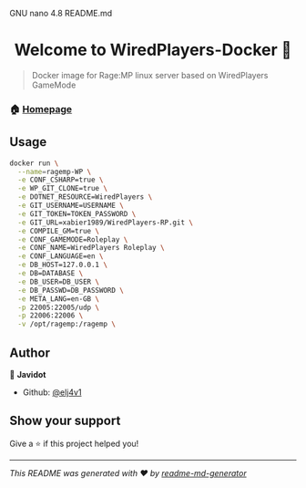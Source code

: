   GNU nano 4.8                                                                                                                                              README.md                                                                                                                                                        <h1 align="center">Welcome to WiredPlayers-Docker 👋</h1>
<p>
</p>

> Docker image for Rage:MP linux server based on WiredPlayers GameMode

### 🏠 [Homepage](https://github.com/elj4v1/WiredPlayers-Docker)

## Usage

```sh
docker run \
  --name=ragemp-WP \
  -e CONF_CSHARP=true \
  -e WP_GIT_CLONE=true \
  -e DOTNET_RESOURCE=WiredPlayers \
  -e GIT_USERNAME=USERNAME \
  -e GIT_TOKEN=TOKEN_PASSWORD \
  -e GIT_URL=xabier1989/WiredPlayers-RP.git \
  -e COMPILE_GM=true \
  -e CONF_GAMEMODE=Roleplay \
  -e CONF_NAME=WiredPlayers Roleplay \
  -e CONF_LANGUAGE=en \
  -e DB_HOST=127.0.0.1 \
  -e DB=DATABASE \
  -e DB_USER=DB_USER \
  -e DB_PASSWD=DB_PASSWORD \
  -e META_LANG=en-GB \
  -p 22005:22005/udp \
  -p 22006:22006 \
  -v /opt/ragemp:/ragemp \
```

## Author

👤 **Javidot**

* Github: [@elj4v1](https://github.com/elj4v1)

## Show your support

Give a ⭐ if this project helped you!

***
_This README was generated with ❤️ by [readme-md-generator](https://github.com/kefranabg/readme-md-generator)_
